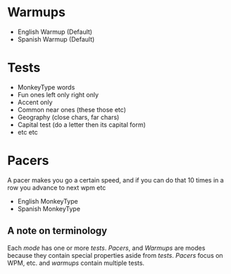 # Warmups
* English Warmup (Default)
* Spanish Warmup (Default)

# Tests
* MonkeyType words
* Fun ones left only right only
* Accent only
* Common near ones (these those etc)
* Geography (close chars, far chars)
* Capital test (do a letter then its capital form)
* etc etc

# Pacers
A pacer makes you go a certain speed, and if you can do that 10 times in a row you advance to next wpm etc
* English MonkeyType
* Spanish MonkeyType

## A note on terminology
Each *mode* has one or more *tests*.
*Pacers*, and *Warmups* are modes because they contain special properties aside from *tests*. *Pacers* focus on WPM, etc. and *warmups* contain multiple tests.